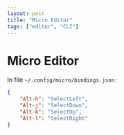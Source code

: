```yaml
---
layout: post
title: "Micro Editor"
tags: ["editor", "CLI"]
---
```


# Micro Editor

In file `~/.config/micro/bindings.json:`

```json
{
    "Alt-h": "SelectLeft",
    "Alt-j": "SelectDown",
    "Alt-k": "SelectUp",
    "Alt-l": "SelectRight"
}
```

